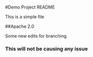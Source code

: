 #Demo Project README

This is a simple file

##Apache 2.0

Some new edits for branching

### This will not be causing any issue